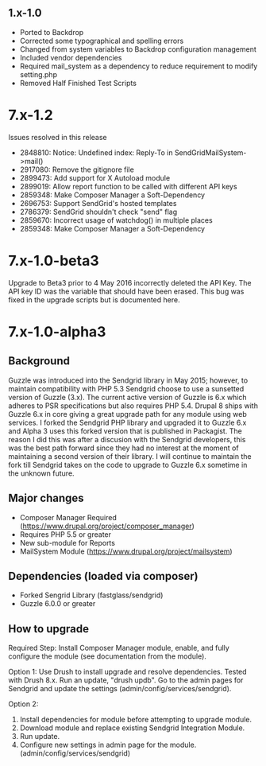1.x-1.0
-------
* Ported to Backdrop
* Corrected some typographical and spelling errors
* Changed from system variables to Backdrop configuration management
* Included vendor dependencies
* Required mail_system as a dependency to reduce requirement to modify setting.php
* Removed Half Finished Test Scripts


7.x-1.2
================================================================================

Issues resolved in this release
* 2848810: Notice: Undefined index: Reply-To in SendGridMailSystem->mail()
* 2917080: Remove the gitignore file
* 2899473: Add support for X Autoload module
* 2899019: Allow report function to be called with different API keys
* 2859348: Make Composer Manager a Soft-Dependency
* 2696753: Support SendGrid's hosted templates
* 2786379: SendGrid shouldn't check "send" flag
* 2859670: Incorrect usage of watchdog() in multiple places
* 2859348: Make Composer Manager a Soft-Dependency

7.x-1.0-beta3
================================================================================
Upgrade to Beta3 prior to 4 May 2016 incorrectly deleted the API Key. The API
key ID was the variable that should have been erased. This bug was fixed in the
upgrade scripts but is documented here.

7.x-1.0-alpha3
================================================================================

Background
--------------------------------------------------------------------------------
Guzzle was introduced into the Sendgrid library in May 2015; however, to 
maintain compatibility with PHP 5.3 Sendgrid choose to use a sunsetted version 
of Guzzle (3.x). The current active version of Guzzle is 6.x which adheres to 
PSR specifications but also requires PHP 5.4. Drupal 8 ships with Guzzle 6.x in
core giving a great upgrade path for any module using web services. I forked 
the Sendgrid PHP library and upgraded it to Guzzle 6.x and Alpha 3 uses this 
forked version that is published in Packagist. The reason I did this was after 
a discusion with the Sendgrid developers, this was the best path forward since 
they had no interest at the moment of maintaining a second version of their 
library. I will continue to maintain the fork till Sendgrid takes on the code to 
upgrade to Guzzle 6.x sometime in the unknown future.

Major changes
--------------------------------------------------------------------------------
* Composer Manager Required (https://www.drupal.org/project/composer_manager)
* Requires PHP 5.5 or greater
* New sub-module for Reports
* MailSystem Module (https://www.drupal.org/project/mailsystem)

Dependencies (loaded via composer)
--------------------------------------------------------------------------------
* Forked Sengrid Library (fastglass/sendgrid)
* Guzzle 6.0.0 or greater

How to upgrade
--------------------------------------------------------------------------------
Required Step:
Install Composer Manager module, enable, and fully configure the module (see
documentation from the module).

Option 1:
Use Drush to install upgrade and resolve dependencies. Tested with Drush 8.x.
Run an update, "drush updb". Go to the admin pages for Sendgrid and update the
settings (admin/config/services/sendgrid).

Option 2:
1. Install dependencies for module before attempting to upgrade module.
2. Download module and replace existing Sendgrid Integration Module.
3. Run update.
4. Configure new settings in admin page for the module. 
   (admin/config/services/sendgrid)